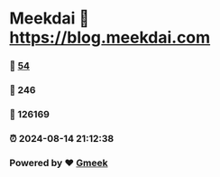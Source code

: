 # Meekdai :link: https://blog.meekdai.com 
### :page_facing_up: [54](https://blog.meekdai.com/tag.html) 
### :speech_balloon: 246 
### :hibiscus: 126169 
### :alarm_clock: 2024-08-14 21:12:38 
### Powered by :heart: [Gmeek](https://github.com/Meekdai/Gmeek)
